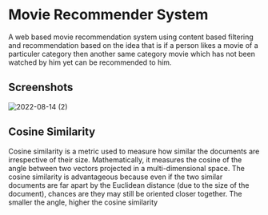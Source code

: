 # Movie Recommender System

A web based movie recommendation system using content based filtering
and recommendation based on the idea that is if a person likes a movie 
of a particuler category then another same category movie which has not 
been watched by him yet can be recommended to him.

## Screenshots
![2022-08-14 (2)](https://user-images.githubusercontent.com/93439623/184534479-5f2a72f2-0a2e-4086-ad3e-7043166b8089.png)

## Cosine Similarity
Cosine similarity is a metric used to measure how similar the documents are irrespective of their size. Mathematically, it measures the cosine of the angle between two vectors projected in a multi-dimensional space. The cosine similarity is advantageous because even if the two similar documents are far apart by the Euclidean distance (due to the size of the document), chances are they may still be oriented closer together. The smaller the angle, higher the cosine similarity
